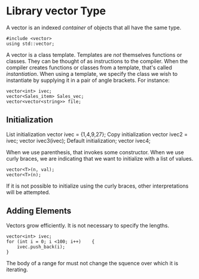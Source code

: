 # Library vector Type

A vector is an indexed *container* of objects that all have the same type.

    #include <vector>
    using std::vector;

A vector is a class template. Templates are *not* themselves functions or classes. They can be thought of as instructions to the compiler. When the compiler creates functions or classes from a template, that's called *instantiation*. When using a template, we specify the class we wish to instantiate by supplying it in a pair of angle brackets. For instance:

    vector<int> ivec;
    vector<Sales_item> Sales_vec;
    vector<vector<string>> file;

## Initialization

List initialization
    vector<int> ivec = {1,4,9,27};
Copy initialization
    vector<int> ivec2 = ivec;
    vector<int> ivec3(ivec);
Default initialization;
    vector<int> ivec4;

When we use parenthesis, that invokes some constructor. When we use curly braces, we are indicating that we want to initialize with a list of values.

    vector<T>(n, val);
    vector<T>(n);

If it is not possible to initialize using the curly braces, other interpretations will be attempted.

## Adding Elements

Vectors grow efficiently. It is not necessary to specify the lengths.

    vector<int> ivec;
    for (int i = 0; i <100; i++)    {
        ivec.push_back(i);
    }

The body of a range for must not change the squence over which it is iterating.
